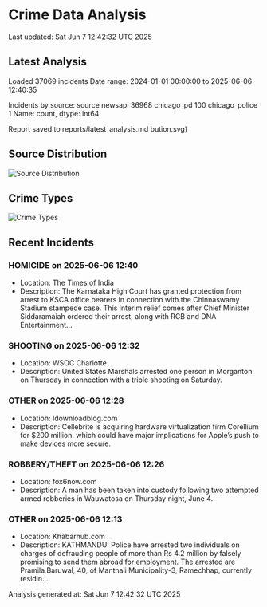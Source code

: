 # Crime Data Analysis
Last updated: Sat Jun  7 12:42:32 UTC 2025

## Latest Analysis

Loaded 37069 incidents
Date range: 2024-01-01 00:00:00 to 2025-06-06 12:40:35

Incidents by source:
source
newsapi           36968
chicago_pd          100
chicago_police        1
Name: count, dtype: int64

Report saved to reports/latest_analysis.md
bution.svg)

## Source Distribution
![Source Distribution](images/source_distribution.svg)

## Crime Types
![Crime Types](images/crime_types.svg)

## Recent Incidents

### HOMICIDE on 2025-06-06 12:40
- Location: The Times of India
- Description: The Karnataka High Court has granted protection from arrest to KSCA office bearers in connection with the Chinnaswamy Stadium stampede case. This interim relief comes after Chief Minister Siddaramaiah ordered their arrest, along with RCB and DNA Entertainment…


### SHOOTING on 2025-06-06 12:32
- Location: WSOC Charlotte
- Description: United States Marshals arrested one person in Morganton on Thursday in connection with a triple shooting on Saturday.


### OTHER on 2025-06-06 12:28
- Location: Idownloadblog.com
- Description: Cellebrite is acquiring hardware virtualization firm Corellium for $200 million, which could have major implications for Apple’s push to make devices more secure.


### ROBBERY/THEFT on 2025-06-06 12:26
- Location: fox6now.com
- Description: A man has been taken into custody following two attempted armed robberies in Wauwatosa on Thursday night, June 4.


### OTHER on 2025-06-06 12:13
- Location: Khabarhub.com
- Description: KATHMANDU: Police have arrested two individuals on charges of defrauding people of more than Rs 4.2 million by falsely promising to send them abroad for employment. The arrested are Pramila Baruwal, 40, of Manthali Municipality-3, Ramechhap, currently residin…

Analysis generated at: Sat Jun  7 12:42:32 UTC 2025
